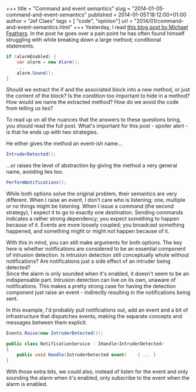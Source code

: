 +++
title = "Command and event semantics"
slug = "2014-01-05-command-and-event-semantics"
published = 2014-01-05T18:12:00+01:00
author = "Jef Claes"
tags = [ "code", "opinion"]
url = "2014/01/command-and-event-semantics.html"
+++
Yesterday, I read [this blog post by Michael
Feathers](https://michaelfeathers.silvrback.com/when-it-s-okay-for-a-method-to-do-nothing).
In the post he goes over a pain point he has often found himself
struggling with while breaking down a large method; conditional
statements. 

```csharp
if (alarmEnabled) {
    var alarm = new Alarm();  
    ...
    alarm.Sound();
}
```

Should we extract the if and the associated block into a new method, or
just the content of the block? Is the condition too important to hide in
a method? How would we name the extracted method? How do we avoid the
code from telling us lies?  
  
To read up on all the nuances that the answers to these questions bring,
you should read the full post. What's important for this post - spoiler
alert - is that he ends up with two strategies.  
  
He either gives the method an event-ish name...  

```csharp
IntruderDetected();
```

...or raises the level of abstraction by giving the method a very
general name, avoiding lies too.

```csharp
PerformNotifications();
```

While both options solve the original problem, their semantics are very
different. When I raise an event, I don't care who is listening; one,
multiple or no things might be listening. When I issue a command (the
second strategy), I expect it to go to exactly one destination. Sending
commands indicates a rather strong dependency; you expect something to
happen because of it. Events are more loosely coupled; you broadcast
something happened, and something might or might not happen because of
it.  
  
With this in mind, you can still make arguments for both options. The
key here is whether notifications are considered to be an essential
component of intrusion detection. Is intrusion detection still
conceptually whole without notifications? Are notifications just a side
effect of an intruder being detected?  
Since the alarm is only sounded when it's enabled, it doesn't seem to be
an indispensable part. Intrusion detection can live on its own, unaware
of notifications. This makes a pretty strong case for having the
detection component just raise an event - indirectly resulting in the
notifications being sent.  
  
In this example, I'd probably pull notifications out, add an event and a
bit of infrastructure that dispatches events, making the separate
concepts and messages between them explicit.

```csharp
Events.Raise(new IntruderDetected());

public class NotificationService : IHandle<IntruderDetected>
{
    public void Handle(IntruderDetected event)    { ... }        
}
```

With those extra bits, we could also, instead of listen for the event
and only sounding the alarm when it's enabled, only subscribe to the
event when the alarm is enabled.
